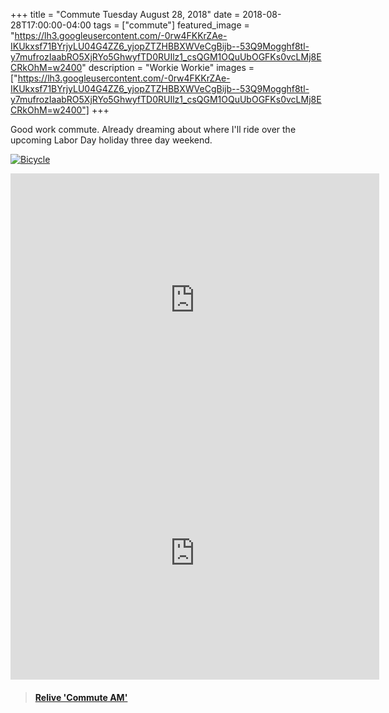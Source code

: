 +++
title =  "Commute Tuesday August 28, 2018"
date = 2018-08-28T17:00:00-04:00
tags = ["commute"]
featured_image = "https://lh3.googleusercontent.com/-0rw4FKKrZAe-IKUkxsf71BYrjyLU04G4ZZ6_yjopZTZHBBXWVeCgBijb--53Q9Mogghf8tl-y7mufrozIaabRO5XjRYo5GhwyfTD0RUIlz1_csQGM1OQuUbOGFKs0vcLMj8ECRkOhM=w2400"
description = "Workie Workie"
images = ["https://lh3.googleusercontent.com/-0rw4FKKrZAe-IKUkxsf71BYrjyLU04G4ZZ6_yjopZTZHBBXWVeCgBijb--53Q9Mogghf8tl-y7mufrozIaabRO5XjRYo5GhwyfTD0RUIlz1_csQGM1OQuUbOGFKs0vcLMj8ECRkOhM=w2400"]
+++

Good work commute. Already dreaming about where I'll ride over the upcoming Labor Day holiday three day weekend.

[![Bicycle](https://lh3.googleusercontent.com/4zgACSz7XwLEIEu-CY2XPeDnFtlsALhiJpxCwbmim-BrNaVSm1n4WqJCkvnESXccQ9QYqde7pMezz9x8ytpwvmrMvZCZyZ3A7TAT2q9IKx-Z9qbcYrDa2MtDajIni5Rqr-sSnzfoCxI=w2400)](https://lh3.googleusercontent.com/4zgACSz7XwLEIEu-CY2XPeDnFtlsALhiJpxCwbmim-BrNaVSm1n4WqJCkvnESXccQ9QYqde7pMezz9x8ytpwvmrMvZCZyZ3A7TAT2q9IKx-Z9qbcYrDa2MtDajIni5Rqr-sSnzfoCxI=w2400)

<iframe height='405' width='590' frameborder='0' allowtransparency='true' scrolling='no' src='https://www.strava.com/activities/1802546961/embed/009c719b028f7d3f5db4bd8cc3294ae8a53fef82'></iframe>

<iframe height='405' width='590' frameborder='0' allowtransparency='true' scrolling='no' src='https://www.strava.com/activities/1804006601/embed/27df395767d14536d8a4895d0008dd97dd60cde1'></iframe>


<blockquote class="embedly-card" data-card-controls="0" data-card-key="f1631a41cb254ca5b035dc5747a5bd75"><h4><a href="https://www.relive.cc/view/1802546961?r=embed-site">Relive 'Commute AM'</a></h4></blockquote>
        <script async src="//cdn.embedly.com/widgets/platform.js" charset="UTF-8"></script>

